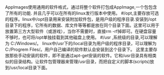 AppImages使用通用的软件格式，通过将整个软件打包成AppImage,一个包包含了所有的功能. 并且几乎可以在所有的linux发行版本中使用。
	#/opt,主要存放可选的程序。linux中/opt目录用来安装附加软件包，是用户级的程序目录.安装到/opt目录下的程序，它所有的数据、库文件等等都是放在同个目录下面。这里可以用于放置第三方大型软件（或游戏），当你不需要时，直接rm -rf掉即可。在硬盘容量不够时，也可将/opt单独挂载到其他磁盘上使用。
	#/usr ,系统级的目录,可以理解为 C:/Windows/。
	linux中/usr下的/local目录为用户级的程序目录，可以理解为C:/Progrem Files/。用户自己编译的软件默认会安装到这个目录下。 这里主要存放那些手动安装的软件，即不是通过apt-get安装的软件。它和/usr目录具有相类似的目录结构。让软件包管理器来管理/usr目录，而把自定义的脚本(scripts)放到/usr/local目录下面。